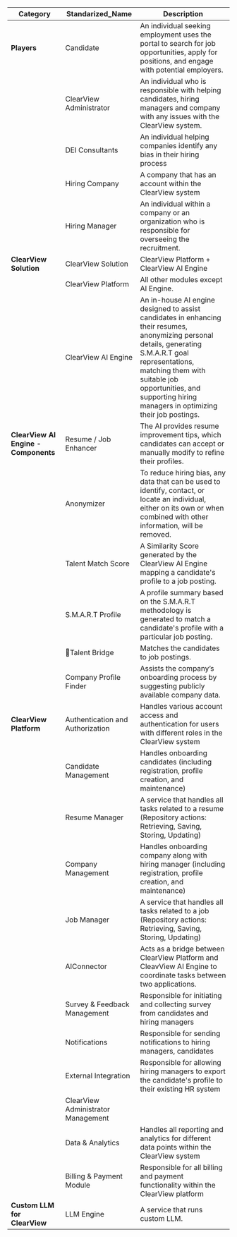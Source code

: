 
| Category  | Standarized\_Name | Description |
| ----- | ----- | ----- |
| **Players** | Candidate | An individual seeking employment uses the portal to search for job opportunities, apply for positions, and engage with potential employers. |
|  | ClearView Administrator | An individual who is responsible with helping candidates, hiring managers and company with any issues with the ClearView system.   |
|  | DEI Consultants | An individual helping companies identify any bias in their hiring process |
|  | Hiring Company | A company that has an account within the ClearView system |
|  | Hiring Manager | An individual within a company or an organization who is responsible for overseeing the recruitment.  |
| **ClearView Solution** | ClearView Solution | ClearView Platform \+ ClearView AI Engine  |
|  | ClearView Platform | All other modules except AI Engine. |
|  | ClearView AI Engine | An in-house AI engine designed to assist candidates in enhancing their resumes, anonymizing personal details, generating S.M.A.R.T goal representations, matching them with suitable job opportunities, and supporting hiring managers in optimizing their job postings. |
| **ClearView AI Engine \- Components** | Resume / Job Enhancer | The AI provides resume improvement tips, which candidates can accept or manually modify to refine their profiles.  |
|  | Anonymizer | To reduce hiring bias, any data that can be used to identify, contact, or locate an individual, either on its own or when combined with other information, will be removed.  |
|  | Talent Match Score | A Similarity Score generated by the ClearView AI Engine mapping a candidate's profile to a job posting. |
|  | S.M.A.R.T Profile  | A profile summary based on the S.M.A.R.T methodology is generated to match a candidate's profile with a particular job posting. |
|  | Talent Bridge |  Matches the candidates to job postings.  |
|  | Company Profile Finder | Assists the company’s onboarding process by suggesting publicly available company data.  |
| **ClearView Platform** | Authentication and Authorization  | Handles various account access and authentication for users with different roles in the ClearView system |
|  | Candidate Management | Handles onboarding candidates (including registration, profile creation, and maintenance)  |
|  | Resume Manager | A service that handles all tasks related to a resume (Repository actions: Retrieving, Saving, Storing, Updating)  |
|  | Company Management | Handles onboarding company along with hiring manager (including registration, profile creation, and maintenance)  |
|  | Job Manager | A service that handles all tasks related to a job (Repository actions: Retrieving, Saving, Storing, Updating)  |
|  | AIConnector | Acts as a bridge between ClearView Platform and CleavView AI Engine to coordinate tasks between two applications.  |
|  | Survey & Feedback Management | Responsible for initiating and collecting survey from candidates and hiring managers |
|  | Notifications | Responsible for sending notifications to hiring managers, candidates |
|  | External Integration | Responsible for allowing hiring managers to export the candidate's profile to their existing HR system |
|  | ClearView Administrator Management |  |
|  | Data & Analytics | Handles all reporting and analytics for different data points within the ClearView system |
|  | Billing & Payment Module | Responsible for all billing and payment functionality within the ClearView platform |
| **Custom LLM for ClearView** | LLM Engine | A service that runs custom LLM.  |

